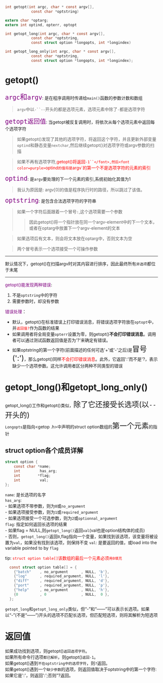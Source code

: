 ```c
int getopt(int argc, char * const argv[],
            const char *optstring)

extern char *optarg;
extern int optind, opterr, optopt

int getopt_long(int argc, char * const argv[],
            const char *optstring,
            const struct option *longopts, int *longindex)

int getopt_long_only(int argc, char * const argv[],
            const char *optstring,
            const struct option *longopts, int *longindex);
```

# getopt()
<font size=5 color=purple>`argc`和`argv`</font>: 是在程序调用时传递给`main()`函数的参数计数和数组  
> `argv`中以`-``--`开头的都是选项元素，选项元素中除了`-`都是选项字符  

<font size=5 color=purple>`getopt返回值`</font>: 当getopt被反复调用时，将依次从每个选项元素中返回每个选项字符  
> 如果getopt()发现了其他的选项字符，将返回这个字符，并且更新外部变量`optind`和静态变量`nextchar`,然后继续getopt()对选项字符或argv参数的扫描  

> 如果不再有选项字符,<font color=red>getopt()将返回`-1``</font>,然后<font color=purple>`optind`的值将是`argv`的第一个不是选项字符的元素的索引</font>  


<font size=5 color=purple>`optind`</font>: 是`argv`要处理的下一个元素的索引,系统初始化其值为1  
> 我认为原因是: argv[0]的值是程序执行时的路径，所以跳过了该值。  


<font size=5 color=purple>`optstring`</font>: 是包含合法选项字符的字符串  
> 如果一个字符后面跟着一个冒号`:`,这个选项需要一个参数  
>> 因此getopt()将一个指针放在同一个argv-element中的下一个文本，或者在optarg中放置下一个argv-element的文本

> 如果选项后有文本，则会将文本放在optarg中，否则文本为空  

> 两个冒号表示一个选项接受一个可操作参数  


---

默认情况下，getopt()在扫描argv时对其内容进行排序，因此最终所有`非选项`都位于末尾  

---

<font color=purple>getopt()能发现两种错误</font>:  
1. 不是`optstring`中的字符  
2. 需要参数时，却没有参数  

<font color=purple>错误处理</font>：  
- 默认，getopt()在标准错误上打印错误消息，将错误选项字符放在`optopt`中，并<font color=red>`返回值?`</font>作为函数的结果  
- 如果调用者将全局变量`opterr`设置为零，则getopt()**不会打印错误消息**。调用者可以通过测试函数返回值是否为'?'来确定有错误。
- 如果optstring的第一个字符(前面描述的任何可选'+'或'-'之后)是<font size=5>冒号(':')</font>，那么getopt()同样<font color=red>不会打印错误消息</font>。此外，它返回':'而不是'?，表示缺少一个选项参数。这允许调用者区分两种不同类型的错误

# getopt_long()和getopt_long_only()
getopt_long()工作和getopt()类似，<font size=5>除了它还接受长选项(以`--`开头的)</font>  
`Longopts`是指向<getop .h>中声明的struct option数组的<font size=5>第一个元素</font>的指针  

## struct option各个成员详解  
```c
struct option {
    const char *name;
    int         has_arg;
    int        *flag;
    int         val;
};
```
`name`: 是长选项的名字  
`has_arg`:   
    - 如果选项不带参数，则为`0`或`no_argument`  
    - 如果选项接受参数，则为`1`或`required_argument`  
    - 如果选项接受一个可选参数，则为`2`或`optionnal_argument`  
`flag`: 指定如何返回长选项的结果  
    - 如果flag = NULL,则`getopt_long()`返回`val`(val也是option结构体的成员)  
    - 否则，`getopt_long()`返回`0`,flag指向一个变量，如果找到该选项，该变量将被设置为`val`，如果没有找到该选项，则保持不变
`val`: 是要返回的值，或load into the variable pointed to by `flag`  

tip: <font color=red>`struct option table[]`该数组的最后一个元素必须`用0填充`</font>  
```c
  const struct option table[] = {
    {"batch"    , no_argument      , NULL, 'b'},
    {"log"      , required_argument, NULL, 'l'},
    {"diff"     , required_argument, NULL, 'd'},
    {"port"     , required_argument, NULL, 'p'},
    {"help"     , no_argument      , NULL, 'h'},
    {0          , 0                , NULL,  0 },
  };

```

`getopt_long`和`getopt_long_only`类似，但“-”和“——”可以表示长选项。如果以“-”(不是“——”)开头的选项不匹配长选项，但匹配短选项，则将其解析为短选项  

# 返回值
如果成功找到选项，则getopt()`返回选项字符`。  
如果所有命令行选项`都已解析`，则getopt()`返回-1`。  
如果getopt()遇到`不在optstring中的选项字符`，则`?`返回。  
如果getopt()遇到一个`缺少参数`的选项，则返回值取决于optstring中的第一个字符:如果它是':'，则返回':';否则”?返回。  









```
